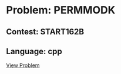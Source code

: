 # Problem: PERMMODK

## Contest: START162B

## Language: cpp

[View Problem](https://www.codechef.com/START162B/problems/PERMMODK)
